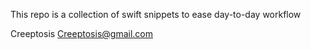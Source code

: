 This repo is a collection of swift snippets to ease day-to-day workflow

Creeptosis
[Creeptosis@gmail.com](https://github.com/creeptosis)
